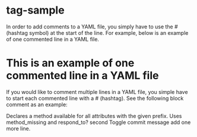 # tag-sample

In order to add comments to a YAML file, you simply have to use the # (hashtag symbol) at the start of the line. For example, below is an example of one commented line in a YAML file. 

# This is an example of one commented line in a YAML file

If you would like to comment multiple lines in a YAML file, you simple have to start each commented line with a # (hashtag). See the following block comment as an example:

Declares a method available for all attributes with the given prefix. 
Uses method_missing and respond_to?
second
Toggle commit message
add one more line.